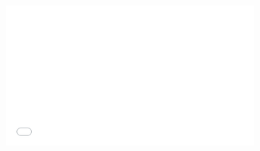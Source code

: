 <IFRAME WIDTH="560" HEIGHT="315" SRC="//www.youtube.com/watch?v=zbBtfXkA7js" FRAMEBORDER="0" ALLOWFULLSCREEN></IFRAME>
